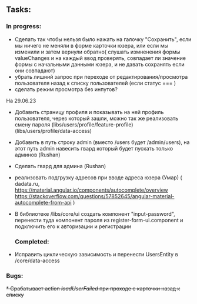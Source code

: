 ## Tasks:
  ### In progress:

* Сделать так чтобы нельзя было нажать на галочку "Сохранить", если мы ничего не меняли в форме карточки юзера, или если мы изменили и затем вернули обратно(
  слушать измненения формы valueChanges и на каждый ввод проверять, совпадает ли значение формы с начальными данными юзера, и не давать сохранять если они совпадают)
* убрать лишний запрос при переходе от редактирования/просмотра пользователя назад к списку пользователей (если статус === )
* сделать режим просмотра без инпутов?

На 29.06.23
* Добавить страницу профиля и показывать на ней профиль пользователя, через который зашли, можно так же реализовать смену пароля
(libs/users/profile/feature-profile)
(libs/users/profile/data-access)


* Добавить в путь строку admin (вместо /users будет /admin/users), на этот путь admin навесить гвард который будет пускать только админов (Rushan)
* Сделать гвард для админа (Rushan)
* реализовать подгрузку адресов при вводе адреса юзера (Умар) (
  dadata.ru, 
  https://material.angular.io/components/autocomplete/overview
  https://stackoverflow.com/questions/57852645/angular-material-autocomplete-from-api
)
* В библиотеке /libs/core/ui создать компонент "input-password", перенести туда компонент пароля из register-form-ui.component и подключить его к авторизации и регистрации

  ### Completed:
 * Исправить циклическую зависимость и перенести UsersEntity в /core/data-access

### Bugs:

~~* Срабатывает action _loadUserFailed_ при проходе с карточки назад к списку~~

